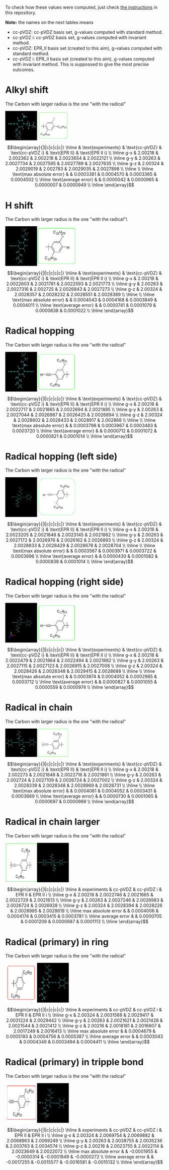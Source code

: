 To check how these values were computed, just check
[the instructions](https://github.com/Sucerquia/g-tensor/blob/master/instructions.md)
in this repository.

**Note:** the names on the next tables means
- cc-pVDZ: cc-pVDZ basis set, g-values computed with standard method.
- cc-pVDZ i: cc-pVDZ basis set, g-values computed with invariant method.
- cc-pVDZ: EPR_II basis set (created to this aim), g-values computed with standard method.
- cc-pVDZ i: EPR_II basis set (created to this aim), g-values computed with invariant method. This is suppossed to give the most precise outcomes.

# Alkyl shift
The Carbon with larger radius is the one "with the radical"
<div style="display: flex;">
  <img src="/1_0-AlkylShift/opt.png" alt="Image 1" width="20%">
  <img src="/1_0-AlkylShift/chem.png" alt="Image 2" width="20%">
</div>

```math
\begin{array}{|l|c|c|c|c|}
\hline
                   & \text{experiments} & \text{cc-pVDZ}   & \text{cc-pVDZ i} & \text{EPR II}    & \text{EPR II i}   \\ \hline
g-x                & 2.00218     & 2.002362  & 2.002218  & 2.0023654 & 2.0022121  \\ \hline
g-y                & 2.00263     & 2.0027734 & 2.0027595 & 2.0027789 & 2.0027635  \\ \hline
g-z                & 2.00324     & 2.0029019 & 2.002783  & 2.0029035 & 2.0027898  \\ \hline \\ \hline
\text{max absolute error} &             & 0.0003381 & 0.0004570 & 0.0003365 & 0.0004502  \\ \hline
\text{average error}      &             & 0.0000042 & 0.0000965 & 0.0000007 & 0.0000949  \\ \hline
\end{array}
```

# H shift
The Carbon with larger radius is the one "with the radical"\

<div style="display: flex;">
  <img src="/2_0-Hshift/opt.png" alt="Image 1" width="20%">
  <img src="/2_0-Hshift/chem.png" alt="Image 2" width="25%">
</div>

```math
\begin{array}{|l|c|c|c|c|}
\hline
                   & \text{experiments} & \text{cc-pVDZ}   & \text{cc-pVDZ i} & \text{EPR II}    & \text{EPR II i}   \\ \hline
g-x                & 2.00218     & 2.0022603 & 2.0021781 & 2.0022593 & 2.0021773  \\ \hline
g-y                & 2.00263     & 2.0027316 & 2.002725  & 2.0026843 & 2.0027273  \\ \hline
g-z                & 2.00324     & 2.0028357 & 2.0028232 & 2.0028551 & 2.0028389  \\ \hline \\ \hline
\text{max absolute error} &             & 0.0004043 & 0.0004168 & 0.0003849 & 0.0004011  \\ \hline
\text{average error}      &             & 0.0000741 & 0.0001079 & 0.0000838 & 0.0001022  \\ \hline
\end{array}
```
 
# Radical hopping
The Carbon with larger radius is the one "with the radical"

<div style="display: flex;">
  <img src="/3_0-Rhop/opt.png" alt="Image 1" width="20%">
  <img src="/3_0-Rhop/chem.png" alt="Image 2" width="25%">
</div>

```math
\begin{array}{|l|c|c|c|c|}
\hline
                   & \text{experiments} & \text{cc-pVDZ}   & \text{cc-pVDZ i} & \text{EPR II}    & \text{EPR II i}   \\ \hline
g-x                & 2.00218     & 2.0022717 & 2.0021865 & 2.0022694 & 2.0021885  \\ \hline
g-y                & 2.00263     & 2.0027044 & 2.0026987 & 2.0026425 & 2.0026894  \\ \hline
g-z                & 2.00324     & 2.0028602 & 2.0028433 & 2.0028917 & 2.002868   \\ \hline \\ \hline
\text{max absolute error} &             & 0.0003798 & 0.0003967 & 0.0003483 & 0.0003720  \\ \hline
\text{average error}      &             & 0.0000712 & 0.0001072 & 0.0000821 & 0.0001014  \\ \hline
\end{array}
```

# Radical hopping (left side)
The Carbon with larger radius is the one "with the radical"
<div style="display: flex;">
  <img src="/3_1-Rhop-LeftPhenyl/opt.png" alt="Image 1" width="20%">
  <img src="/3_1-Rhop-LeftPhenyl/chem.png" alt="Image 2" width="25%">
</div>

```math
\begin{array}{|l|c|c|c|c|}
\hline
                   & \text{experiments} & \text{cc-pVDZ}   & \text{cc-pVDZ i} & \text{EPR II}    & \text{EPR II i}   \\ \hline
g-x                & 2.00218     & 2.0023205 & 2.0021848 & 2.0023145 & 2.0021862  \\ \hline
g-y                & 2.00263     & 2.0027172 & 2.0026976 & 2.0026162 & 2.0026893  \\ \hline
g-z                & 2.00324     & 2.0028833 & 2.0028429 & 2.0028678 & 2.0028704  \\ \hline \\ \hline
\text{max absolute error} &             & 0.0003567 & 0.0003971 & 0.0003722 & 0.0003696  \\ \hline
\text{average error}      &             & 0.0000430 & 0.0001082 & 0.0000838 & 0.0001014  \\ \hline
\end{array}
```

# Radical hopping (right side)
The Carbon with larger radius is the one "with the radical"
<div style="display: flex;">
  <img src="/3_2-Rhop-RightPhenyl/opt.png" alt="Image 1" width="20%">
  <img src="/3_2-Rhop-RightPhenyl/chem.png" alt="Image 2" width="25%">
</div>

```math
\begin{array}{|l|c|c|c|c|}
\hline
                   & \text{experiments} & \text{cc-pVDZ}   & \text{cc-pVDZ i} & \text{EPR II}    & \text{EPR II i}   \\ \hline
g-x                & 2.00218     & 2.0022479 & 2.0021864 & 2.0022494 & 2.0021882  \\ \hline
g-y                & 2.00263     & 2.0027115 & 2.0027123 & 2.0026915 & 2.0027008  \\ \hline
g-z                & 2.00324     & 2.0028426 & 2.0028348 & 2.0029415 & 2.0028688  \\ \hline \\ \hline
\text{max absolute error} &             & 0.0003974 & 0.0004052 & 0.0002985 & 0.0003712  \\ \hline
\text{average error}      &             & 0.0000827 & 0.0001055 & 0.0000559 & 0.0000974  \\ \hline
\end{array}
```

# Radical in chain
The Carbon with larger radius is the one "with the radical"
<div style="display: flex;">
  <img src="/4_0-inchain/opt.png" alt="Image 1" width="20%">
  <img src="/4_0-inchain/chem.png" alt="Image 2" width="20%">
</div>

```math
\begin{array}{|l|c|c|c|c|}
\hline
                   & \text{experiments} & \text{cc-pVDZ}   & \text{cc-pVDZ i} & \text{EPR II}    & \text{EPR II i}   \\ \hline
g-x                & 2.00218     & 2.002273  & 2.0021848 & 2.0022716 & 2.0021861  \\ \hline
g-y                & 2.00263     & 2.002724  & 2.0027109 & 2.0026724 & 2.0027002  \\ \hline
g-z                & 2.00324     & 2.0028339 & 2.0028348 & 2.0028969 & 2.0028731  \\ \hline \\ \hline
\text{max absolute error} &             & 0.0004061 & 0.0004052 & 0.0003431 & 0.0003669  \\ \hline
\text{average error}      &             & 0.0000730 & 0.0001065 & 0.0000697 & 0.0000969  \\ \hline
\end{array}
```

# Radical in chain larger
The Carbon with larger radius is the one "with the radical"
<div style="display: flex;">
  <img src="/4_1-inchainLarger/chem.png" alt="Image 1" width="20%">
  <img src="/4_1-inchainLarger/opt.png" alt="Image 2" width="20%">
</div>

```math
\begin{array}{|l|c|c|c|c|}
\hline
                   & experiments & cc-pVDZ   & cc-pVDZ i & EPR II    & EPR II i   \\ \hline
g-x                & 2.00218     & 2.0022746 & 2.0021665 & 2.0022729 & 2.0021613  \\ \hline
g-y                & 2.00263     & 2.0027246 & 2.0026983 & 2.0026724 & 2.0026928  \\ \hline
g-z                & 2.00324     & 2.0028394 & 2.0028226 & 2.0028985 & 2.0028619  \\ \hline
max absolute error &             & 0.0004006 & 0.0004174 & 0.0003415 & 0.0003781  \\ \hline
average error      &             & 0.0000705 & 0.0001209 & 0.0000687 & 0.0001113  \\ \hline
\end{array}
```

# Radical (primary) in ring
The Carbon with larger radius is the one "with the radical"
<div style="display: flex;">
  <img src="/5_0-primary_in_ring/chem.png" alt="Image 1" width="20%">
  <img src="/5_0-primary_in_ring/opt.png" alt="Image 2" width="20%">
</div>

```math
\begin{array}{|l|c|c|c|c|}
\hline
                   & experiments & cc-pVDZ   & cc-pVDZ i & EPR II    & EPR II i   \\ \hline
g-x                & 2.00324     & 2.0031568 & 2.0029417 & 2.0031224 & 2.0029442  \\ \hline
g-y                & 2.00263     & 2.0021621 & 2.0021428 & 2.0021544 & 2.0021412  \\ \hline
g-z                & 2.00218     & 2.0018181 & 2.0016607 & 2.0017249 & 2.0016413  \\ \hline
max absolute error &             & 0.0004679 & 0.0005193 & 0.0004756 & 0.0005387  \\ \hline
average error      &             & 0.0003043 & 0.0004349 & 0.0003494 & 0.0004411  \\ \hline
\end{array}
```

# Radical (primary) in tripple bond
The Carbon with larger radius is the one "with the radical"
<div style="display: flex;">
  <img src="/6_0-primary_in_triple/chem.png" alt="Image 1" width="20%">
  <img src="/6_0-primary_in_triple/opt.png" alt="Image 2" width="20%">
</div>

```math
\begin{array}{|l|c|c|c|c|}
\hline
                   & experiments & cc-pVDZ    & cc-pVDZ i  & EPR II     & EPR II i    \\ \hline
g-x                & 2.00324     & 2.0069754  & 2.0069882  & 2.0068963  & 2.0069249   \\ \hline
g-y                & 2.00263     & 2.0038755  & 2.0035236  & 2.003763   & 2.0034574   \\ \hline
g-z                & 2.00218     & 2.0023755  & 2.0022114  & 2.0023649  & 2.0022072   \\ \hline
max absolute error &             & -0.0001955 & -0.0000314 & -0.0001849 & -0.0000272  \\ \hline
average error      &             & -0.0017255 & -0.0015577 & -0.0016581 & -0.0015132  \\ \hline
\end{array}
```


